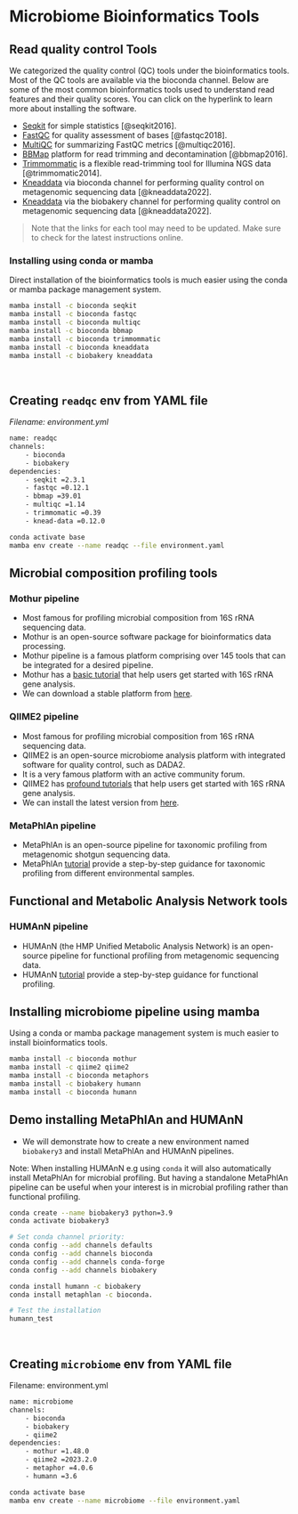 # Microbiome Bioinformatics Tools
## Read quality control Tools
We categorized the quality control (QC) tools under the bioinformatics tools. Most of the QC tools are available via the bioconda channel. Below are some of the most common bioinformatics tools used to understand read features and their quality scores. You can click on the hyperlink to learn more about installing the software.

- [Seqkit](https://anaconda.org/bioconda/seqkit/) for simple statistics [@seqkit2016].
- [FastQC](https://anaconda.org/bioconda/fastqc/) for quality assessment of bases [@fastqc2018].
- [MultiQC](https://anaconda.org/bioconda/multiqc/) for summarizing FastQC metrics [@multiqc2016].
- [BBMap](https://anaconda.org/bioconda/bbmap) platform for read trimming and decontamination [@bbmap2016].
- [Trimmommatic](https://anaconda.org/bioconda/trimmomatic/) is a flexible read-trimming tool for Illumina NGS data [@trimmomatic2014].
- [Kneaddata](https://anaconda.org/bioconda/kneaddata/) via bioconda channel for performing quality control on metagenomic sequencing data [@kneaddata2022].
- [Kneaddata](https://anaconda.org/biobakery/kneaddata/) via the biobakery channel for performing quality control on metagenomic sequencing data [@kneaddata2022].

> Note that the links for each tool may need to be updated. Make sure to check for the latest instructions online.

### Installing using conda or mamba
Direct installation of the bioinformatics tools is much easier using the conda or mamba package management system.

```bash
mamba install -c bioconda seqkit
mamba install -c bioconda fastqc
mamba install -c bioconda multiqc
mamba install -c bioconda bbmap
mamba install -c bioconda trimmommatic
mamba install -c bioconda kneaddata
mamba install -c biobakery kneaddata
```

<br>

## Creating `readqc` env from YAML file
*Filename: environment.yml*

```bash
name: readqc
channels:
    - bioconda
    - biobakery
dependencies:
    - seqkit =2.3.1
    - fastqc =0.12.1
    - bbmap =39.01
    - multiqc =1.14
    - trimmomatic =0.39
    - knead-data =0.12.0
```

```bash
conda activate base
mamba env create --name readqc --file environment.yaml
```

## Microbial composition profiling tools
### Mothur pipeline 
- Most famous for profiling microbial composition from 16S rRNA sequencing data.
- Mothur is an open-source software package for bioinformatics data processing.
- Mothur pipeline is a famous platform comprising over 145 tools that can be integrated for a desired pipeline. 
- Mothur has a [basic tutorial](https://mothur.org/wiki/miseq_sop/) that help users get started with 16S rRNA gene analysis. 
- We can download a stable platform from [here](https://github.com/mothur/mothur/releases/).

### QIIME2 pipeline
- Most famous for profiling microbial composition from 16S rRNA sequencing data.
- QIIME2 is an open-source microbiome analysis platform with integrated software for quality control, such as DADA2.
- It is a very famous platform with an active community forum. 
- QIIME2 has [profound tutorials](https://docs.qiime2.org/2022.2/tutorials/) that help users get started with 16S rRNA gene analysis. 
- We can install the latest version from [here](https://docs.qiime2.org/2022.2/install/).

### MetaPhlAn pipeline
- MetaPhlAn is an open-source pipeline for taxonomic profiling from metagenomic shotgun sequencing data.
- MetaPhlAn [tutorial](https://github.com/biobakery/biobakery/wiki/metaphlan3) provide a step-by-step guidance for taxonomic profiling from different environmental samples.

## Functional and Metabolic Analysis Network tools
### HUMAnN pipeline
- HUMAnN (the HMP Unified Metabolic Analysis Network) is an open-source pipeline for functional profiling from metagenomic sequencing data.
- HUMAnN [tutorial](https://github.com/biobakery/biobakery/wiki/humann3) provide a step-by-step guidance for functional profiling.

## Installing microbiome pipeline using mamba
Using a conda or mamba package management system is much easier to install bioinformatics tools.

```bash
mamba install -c bioconda mothur
mamba install -c qiime2 qiime2
mamba install -c bioconda metaphors
mamba install -c biobakery humann
mamba install -c bioconda humann
```


## Demo installing MetaPhlAn and HUMAnN
- We will demonstrate how to create a new environment named `biobakery3` and install MetaPhlAn and HUMAnN pipelines.

<div class="tmbinfo">
<p>Note: When installing HUMAnN e.g using <code>conda</code> it will
also automatically install MetaPhlAn for microbial profiling. But having
a standalone MetaPhlAn pipeline can be useful when your interest is in
microbial profiling rather than functional profiling.</p>
</div>


```bash
conda create --name biobakery3 python=3.9
conda activate biobakery3

# Set conda channel priority:
conda config --add channels defaults
conda config --add channels bioconda
conda config --add channels conda-forge
conda config --add channels biobakery

conda install humann -c biobakery
conda install metaphlan -c bioconda.

# Test the installation
humann_test

```



<br>

## Creating `microbiome` env from YAML file
Filename: environment.yml

```bash
name: microbiome
channels:
    - bioconda
    - biobakery
    - qiime2
dependencies:
    - mothur =1.48.0
    - qiime2 =2023.2.0
    - metaphor =4.0.6
    - humann =3.6
```

```bash
conda activate base
mamba env create --name microbiome --file environment.yaml
```

